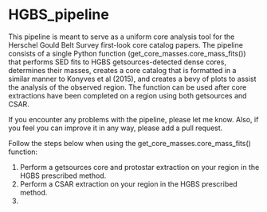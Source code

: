 # HGBS_pipeline
This pipeline is meant to serve as a uniform core analysis tool for the Herschel Gould Belt Survey first-look core catalog papers.  The pipeline consists of a single Python function (get_core_masses.core_mass_fits()) that performs SED fits to HGBS getsources-detected dense cores, determines their masses, creates a core catalog that is formatted in a similar manner to Konyves et al (2015), and creates a bevy of plots to assist the analysis of the observed region.  The function can be used after core extractions have been completed on a region using both getsources and CSAR.  

If you encounter any problems with the pipeline, please let me know.  Also, if you feel you can improve it in any way, please add a pull request.

Follow the steps below when using the get_core_masses.core_mass_fits() function:

1) Perform a getsources core and protostar extraction on your region in the HGBS prescribed method.
2) Perform a CSAR extraction on your region in the HGBS prescribed method.  
3) 
